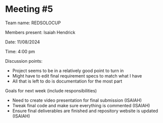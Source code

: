 # Meeting #5

Team name: REDSOLOCUP

Members present: Isaiah Hendrick

Date: 11/08/2024

Time: 4:00 pm

Discussion points: 

* Project seems to be in a relatively good point to turn in
* Might have to edit final requirement specs to match what I have
* All that is left to do is documentation for the most part

Goals for next week (include responsibilities)

* Need to create video presentation for final submission (ISAIAH)
* Tweak final code and make sure everything is commented (ISAIAH)
* Ensure final deliverables are finished and repository website is updated (ISAIAH) 

